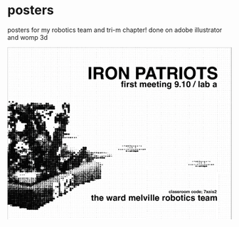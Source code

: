 # posters

posters for my robotics team and tri-m chapter! done on adobe illustrator and womp 3d

![alt text](https://github.com/LaitRider/posters/blob/main/image_720.png)
